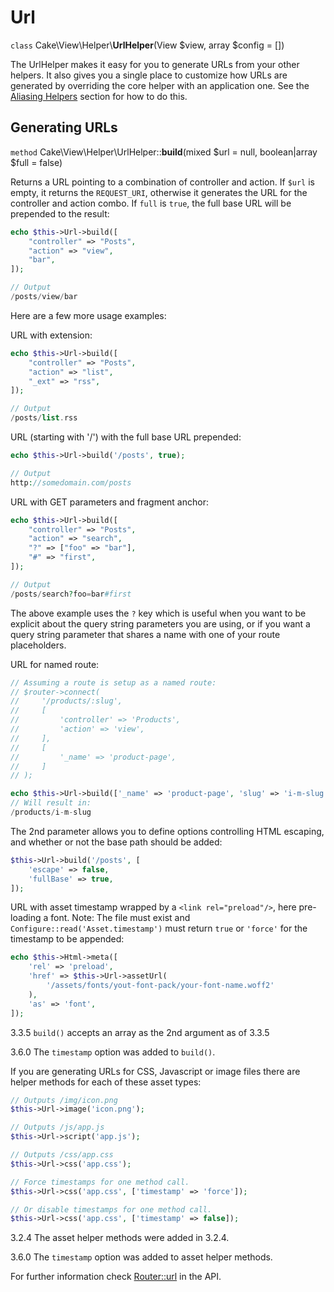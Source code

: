 # Url

`class` Cake\\View\\Helper\\**UrlHelper**(View $view, array $config = [])

The UrlHelper makes it easy for you to generate URLs from your other helpers.
It also gives you a single place to customize how URLs are generated by
overriding the core helper with an application one. See the
[Aliasing Helpers](../../views/helpers#aliasing-helpers) section for how to do this.

## Generating URLs

`method` Cake\\View\\Helper\\UrlHelper::**build**(mixed $url = null, boolean|array $full = false)

Returns a URL pointing to a combination of controller and action.
If `$url` is empty, it returns the `REQUEST_URI`, otherwise it
generates the URL for the controller and action combo. If `full` is
`true`, the full base URL will be prepended to the result:

``` php
echo $this->Url->build([
    "controller" => "Posts",
    "action" => "view",
    "bar",
]);

// Output
/posts/view/bar
```

Here are a few more usage examples:

URL with extension:

``` php
echo $this->Url->build([
    "controller" => "Posts",
    "action" => "list",
    "_ext" => "rss",
]);

// Output
/posts/list.rss
```

URL (starting with '/') with the full base URL prepended:

``` php
echo $this->Url->build('/posts', true);

// Output
http://somedomain.com/posts
```

URL with GET parameters and fragment anchor:

``` php
echo $this->Url->build([
    "controller" => "Posts",
    "action" => "search",
    "?" => ["foo" => "bar"],
    "#" => "first",
]);

// Output
/posts/search?foo=bar#first
```

The above example uses the `?` key which is useful when you want to be
explicit about the query string parameters you are using, or if you want a query
string parameter that shares a name with one of your route placeholders.

URL for named route:

``` php
// Assuming a route is setup as a named route:
// $router->connect(
//     '/products/:slug',
//     [
//         'controller' => 'Products',
//         'action' => 'view',
//     ],
//     [
//         '_name' => 'product-page',
//     ]
// );

echo $this->Url->build(['_name' => 'product-page', 'slug' => 'i-m-slug']);
// Will result in:
/products/i-m-slug
```

The 2nd parameter allows you to define options controlling HTML escaping, and
whether or not the base path should be added:

``` php
$this->Url->build('/posts', [
    'escape' => false,
    'fullBase' => true,
]);
```

URL with asset timestamp wrapped by a `<link rel="preload"/>`, here pre-loading
a font. Note: The file must exist and `Configure::read('Asset.timestamp')`
must return `true` or `'force'` for the timestamp to be appended:

``` php
echo $this->Html->meta([
    'rel' => 'preload',
    'href' => $this->Url->assetUrl(
        '/assets/fonts/yout-font-pack/your-font-name.woff2'
    ),
    'as' => 'font',
]);
```

<div class="versionadded">

3.3.5
`build()` accepts an array as the 2nd argument as of 3.3.5

</div>

<div class="versionadded">

3.6.0
The `timestamp` option was added to `build()`.

</div>

If you are generating URLs for CSS, Javascript or image files there are helper
methods for each of these asset types:

``` php
// Outputs /img/icon.png
$this->Url->image('icon.png');

// Outputs /js/app.js
$this->Url->script('app.js');

// Outputs /css/app.css
$this->Url->css('app.css');

// Force timestamps for one method call.
$this->Url->css('app.css', ['timestamp' => 'force']);

// Or disable timestamps for one method call.
$this->Url->css('app.css', ['timestamp' => false]);
```

<div class="versionadded">

3.2.4
The asset helper methods were added in 3.2.4.

</div>

<div class="versionadded">

3.6.0
The `timestamp` option was added to asset helper methods.

</div>

For further information check
[Router::url](https://api.cakephp.org/3.x/class-Cake.Routing.Router.html#_url)
in the API.
